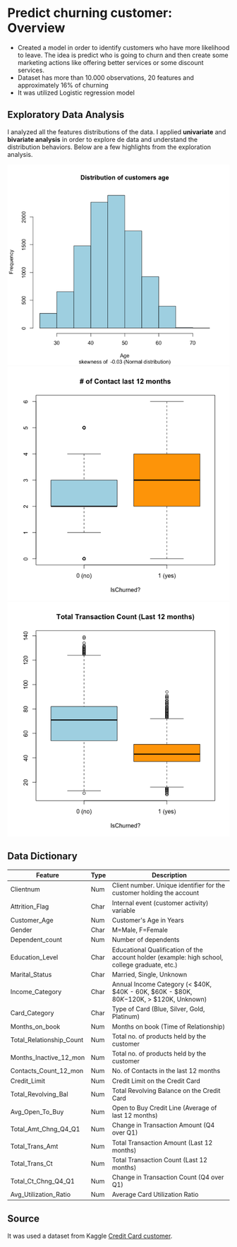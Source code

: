 # Predict churning customer: Overview

* Created a model in order to identify customers who have more likelihood to leave. The idea is predict who is going to churn and then create some marketing actions like offering better services or some discount services. 
* Dataset has more than 10.000 observations, 20 features and approximately 16% of churning 
* It was utilized Logistic regression model 

## Exploratory Data Analysis

I analyzed all the features distributions of the data. I applied **univariate** and **bivariate analysis** in order to explore de data and understand the distribution behaviors. Below are a few highlights from the exploration analysis.

![dist age](dist_age.png) 
![qty contacts](qty_contacts.png)
![transac counts](transactions_count.png)


## Data Dictionary 

| Feature     |     Type    |  Description | 
| ----------- | ----------- | ----------- |
| Clientnum       |Num       | Client number. Unique identifier for the customer holding the account         |
| Attrition_Flag  |Char| Internal event (customer activity) variable       |
| Customer_Age    |Num | Customer's Age in Years |
| Gender          |Char| M=Male, F=Female |
| Dependent_count |Num | Number of dependents |
| Education_Level |Char| Educational Qualification of the account holder (example: high school, college graduate, etc.)|
| Marital_Status  |Char| Married, Single, Unknown | 
| Income_Category |Char| Annual Income Category (< $40K, $40K - 60K, $60K - $80K, $80K-$120K, > $120K, Unknown)|
| Card_Category   |Char| Type of Card (Blue, Silver, Gold, Platinum) |
| Months_on_book  |Num| Months on book (Time of Relationship) |
| Total_Relationship_Count |Num| Total no. of products held by the customer |
| Months_Inactive_12_mon|Num|Total no. of products held by the customer |
| Contacts_Count_12_mon |Num| No. of Contacts in the last 12 months |
| Credit_Limit |Num| Credit Limit on the Credit Card |
| Total_Revolving_Bal|Num| Total Revolving Balance on the Credit Card | 
| Avg_Open_To_Buy |Num| Open to Buy Credit Line (Average of last 12 months) |
| Total_Amt_Chng_Q4_Q1 |Num| Change in Transaction Amount (Q4 over Q1) |
| Total_Trans_Amt |Num| Total Transaction Amount (Last 12 months)|
| Total_Trans_Ct |Num| Total Transaction Count (Last 12 months)|
| Total_Ct_Chng_Q4_Q1 |Num| Change in Transaction Count (Q4 over Q1) |
| Avg_Utilization_Ratio |Num| Average Card Utilization Ratio |



## Source

It was used a dataset from Kaggle [Credit Card customer](https://www.kaggle.com/sakshigoyal7/credit-card-customers).




